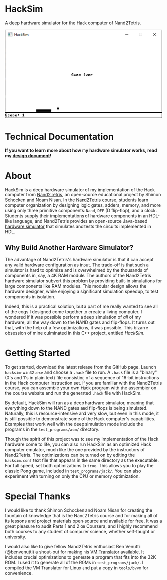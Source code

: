 # HackSim

A deep hardware simulator for the Hack computer of Nand2Tetris.

![Pong Demo](./attachments/pong.png)

# Technical Documentation

**If you want to learn more about how my hardware simulator works, read my [design document](HACKSIM-DESIGN-DOCUMENT.md)!**

# About

HackSim is a deep hardware simulator of my implementation of the Hack computer from [Nand2Tetris](https://www.nand2tetris.org/), an open-source educational project by Shimon Schocken and Noam Nisan. In the [Nand2Tetris course](https://www.coursera.org/learn/build-a-computer), students learn computer organization by designing logic gates, adders, memory, and more using only three primitive components: `Nand`, `DFF` (D flip-flop), and a clock. Students supply their implementations of hardware components in an HDL-like language, and Nand2Tetris provides an open-source Java-based [hardware simulator](https://www.nand2tetris.org/software) that simulates and tests the circuits implemented in HDL.

## Why Build Another Hardware Simulator?

The advantage of Nand2Tetris's hardware simulator is that it can accept any valid hardware configuration as input. The trade-off is that such a simulator is hard to optimize and is overwhelmed by the thousands of components in, say, a 4K RAM module. The authors of the Nand2Tetris hardware simulator subvert this problem by providing built-in simulations for large components like RAM modules. This modular design allows the hardware designer, while enjoying a significant simulation speedup, to test components in isolation.

Indeed, this is a practical solution, but a part of me really wanted to see all of the cogs I designed come together to create a living computer. I wondered if it was possible perform a deep simulation of _all_ of my hardware, all the way down to the NAND gates and flip-flops. It turns out that, with the help of a few optimizations, it was possible. This bizarre obsession of mine culminated in this C++ project, entitled _HackSim_.


# Getting Started

To get started, download the latest release from the GitHub page. Launch `hacksim-win32.exe` and choose a `.hack` file to run. A `.hack` file is a "binary" (0's and 1's in plain text) file consisting of a sequence of 16-bit instructions in the Hack computer instruction set. If you are familiar with the Nand2Tetris course, you can assemble your own Hack program with the assembler on the course website and run the generated `.hack` file with HackSim.

By default, HackSim will run as a deep hardware simulator, meaning that everything down to the NAND gates and flip-flops is being simulated. Naturally, this is resource-intensive and very slow, but even in this mode, it is still possible to demonstrate some of the Hack computer's capabilities. Examples that work well with the deep simulation mode include the programs in the `test_programs/asm/` directory.

Though the spirit of this project was to see my implementation of the Hack hardware come to life, you can also run HackSim as an optimized Hack computer emulator, much like the one provided by the instructors of Nand2Tetris. The optimizations can be turned on by editing the `hacksim.conf` text file that appears in the same directory as the executable. For full speed, set both optimizations to `true`. This allows you to play the classic Pong game, included in `test_programs/jack/`. You can also experiment with turning on only the CPU or memory optimization.

# Special Thanks

I would like to thank Shimon Schocken and Noam Nisan for creating the fountain of knowledge that is the Nand2Tetris course and for making all of its lessons and project materials open-source and available for free. It was a great pleasure to audit Parts 1 and 2 on Coursera, and I highly recommend both courses to any student of computer science, whether self-taught or university.

I would also like to give fellow Nand2Tetris enthusiast Ben Venutti (@benvenutti) a shout-out for making his [VM Translator](https://github.com/benvenutti/nand2tetris/tree/master/08%20-%20vm%202/vmTranslator) available. It includes crucial optimizations to generate a program that fits into the 32K ROM. I used it to generate all of the ROMs in `test_programs/jack/`. I compiled the VM Translator for Linux and put a copy in `tools/bvvm` for convenience.